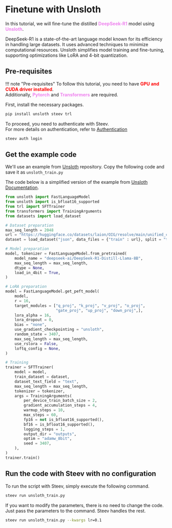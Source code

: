 # Finetune with Unsloth
In this tutorial, we will fine-tune the distilled <span style="color:violet;">**DeepSeek-R1**</span> model using <span style="color:violet;">**Unsloth**</span>.

DeepSeek-R1 is a state-of-the-art language model known for its efficiency in handling large datasets. It uses advanced techniques to minimize computational resources. Unsloth simplifies model training and fine-tuning, supporting optimizations like LoRA and 4-bit quantization. 
## Pre-requisites
!!! note "Pre-requisites"
    To follow this tutorial, you need to have <span style="color:red">**GPU and CUDA driver installed**</span>.  
    Additionally, <span style="color:violet">**Pytorch**</span> and <span style="color:violet">**Transformers**</span> are required.

First, install the necessary packages.
```bash
pip install unsloth steev trl
```

To proceed, you need to authenticate with Steev.  
For more details on authentication, refer to [Authentication](../command/auth.md)
```bash
steev auth login
```
## Get the example code
We'll use an example from [Unsloth](https://github.com/unslothai/unsloth) repository.
Copy the following code and save it as `unsloth_train.py`

The code below is a simplified version of the example from [Unsloth Documentation](https://github.com/unslothai/unsloth?tab=readme-ov-file#-documentation).
```python
from unsloth import FastLanguageModel 
from unsloth import is_bfloat16_supported
from trl import SFTTrainer
from transformers import TrainingArguments
from datasets import load_dataset

# Dataset preparation
max_seq_length = 2048 
url = "https://huggingface.co/datasets/laion/OIG/resolve/main/unified_chip2.jsonl"
dataset = load_dataset("json", data_files = {"train" : url}, split = "train")

# Model preparation
model, tokenizer = FastLanguageModel.from_pretrained(
    model_name = "deepseek-ai/DeepSeek-R1-Distill-Llama-8B",
    max_seq_length = max_seq_length,
    dtype = None,
    load_in_4bit = True,
)

# LoRA preparation
model = FastLanguageModel.get_peft_model(
    model,
    r = 16,
    target_modules = ["q_proj", "k_proj", "v_proj", "o_proj",
                      "gate_proj", "up_proj", "down_proj",],
    lora_alpha = 16,
    lora_dropout = 0,
    bias = "none",
    use_gradient_checkpointing = "unsloth",
    random_state = 3407,
    max_seq_length = max_seq_length,
    use_rslora = False,
    loftq_config = None,
)

# Training
trainer = SFTTrainer(
    model = model,
    train_dataset = dataset,
    dataset_text_field = "text",
    max_seq_length = max_seq_length,
    tokenizer = tokenizer,
    args = TrainingArguments(
        per_device_train_batch_size = 2,
        gradient_accumulation_steps = 4,
        warmup_steps = 10,
        max_steps = 60,
        fp16 = not is_bfloat16_supported(),
        bf16 = is_bfloat16_supported(),
        logging_steps = 1,
        output_dir = "outputs",
        optim = "adamw_8bit",
        seed = 3407,
    ),
)
trainer.train()
```
## Run the code with Steev with no configuration
To run the script with Steev, simply execute the following command.
```bash
steev run unsloth_train.py
```
  
If you want to modify the parameters, there is no need to change the code.
Just pass the parameters to the command. Steev handles the rest.
```bash
steev run unsloth_train.py --kwargs lr=0.1
```

